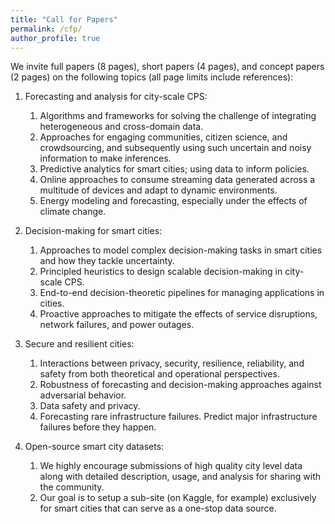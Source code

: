 ```yaml
---
title: "Call for Papers"
permalink: /cfp/
author_profile: true
---
```


We invite full papers (8 pages), short papers (4 pages), and concept papers (2 pages) on the following topics (all page limits include references):

<ol>
<li><p>Forecasting and analysis for city-scale CPS:</p>
<ol>
<li>Algorithms and frameworks for solving the challenge of integrating heterogeneous and cross-domain data.</li>
<li>Approaches for engaging communities, citizen science, and crowdsourcing, and subsequently using such uncertain and noisy information to make inferences.</li>
<li>Predictive analytics for smart cities; using data to inform policies.</li>
<li>Online approaches to consume streaming data generated across a multitude of devices and adapt to dynamic environments.</li>
<li>Energy modeling and forecasting, especially under the effects of climate change.</li>
</ol></li>
<li><p>Decision-making for smart cities:</p>
<ol>
<li>Approaches to model complex decision-making tasks in smart cities and how they tackle uncertainty.</li>
<li>Principled heuristics to design scalable decision-making in city-scale CPS.</li>
<li>End-to-end decision-theoretic pipelines for managing applications in cities.</li>
<li>Proactive approaches to mitigate the effects of service disruptions, network failures, and power outages.</li>
</ol></li>
<li><p>Secure and resilient cities:</p>
<ol>
<li>Interactions between privacy, security, resilience, reliability, and safety from both theoretical and operational perspectives.</li>
<li>Robustness of forecasting and decision-making approaches against adversarial behavior.</li>
<li>Data safety and privacy.</li>
<li>Forecasting rare infrastructure failures. Predict major infrastructure failures before they happen.</li>
</ol></li>
<li><p>Open-source smart city datasets:</p>
<ol>
<li>We highly encourage submissions of high quality city level data along with detailed description, usage, and analysis for sharing with the community.</li>
<li>Our goal is to setup a sub-site (on Kaggle, for example) exclusively for smart cities that can serve as a one-stop data source.</li>
</ol></li>
</ol>


